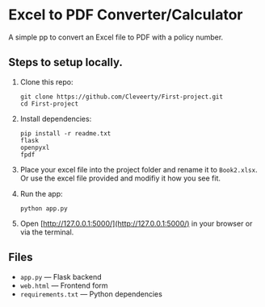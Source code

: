 # Excel to PDF Converter/Calculator

A simple pp to convert an Excel file to PDF with a policy number.

## Steps to setup locally.

1. Clone this repo:
   ```
   git clone https://github.com/Cleveerty/First-project.git
   cd First-project
   ```

2. Install dependencies:
   ```
   pip install -r readme.txt
   flask
   openpyxl
   fpdf
   ```

3. Place your excel file into the project folder and rename it to `Book2.xlsx`. Or use the      excel file provided and modifiy it how you see fit.

4. Run the app:
   ```
   python app.py
   ```

5. Open [http://127.0.0.1:5000/](http://127.0.0.1:5000/) in your browser or via the terminal.

## Files

- `app.py` — Flask backend
- `web.html` — Frontend form
- `requirements.txt` — Python dependencies

